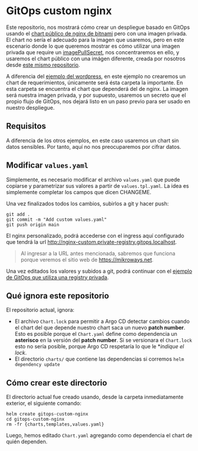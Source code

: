 # GitOps custom nginx

Este repositorio, nos mostrará cómo crear un despliegue basado en GitOps usando
el [chart público de nginx de bitnami](https://github.com/bitnami/charts/tree/main/bitnami/nginx)
pero con una imagen privada. El chart no sería el adecuado para la imagen que
usaremos, pero en este escenario donde lo que queremos mostrar es cómo utilizar
una imagen privada que require un [imagePullSecret](https://kubernetes.io/docs/tasks/configure-pod-container/pull-image-private-registry/),
nos concentraremos en ello, y usaremos el chart público con una imágen
diferente, creada por nosotros desde [este mismo repositorio](../docker).

A diferencia del [ejemplo del wordpress](../gitops-wordpress), en este ejemplo
no crearemos un chart de requerimientos, únicamente será ésta carpeta la
importante. En esta carpeta se encuentra el chart que dependerá del de nginx.
La imagen será nuestra imagen privada, y por supuesto, usaremos un secreto que
el propio flujo de GitOps, nos dejará listo en un paso previo para ser usado
en nuestro despliegue.

## Requisitos

A diferencia de los otros ejemplos, en este caso usaremos un chart sin datos
sensibles. Por tanto, aquí no nos preocuparemos por cifrar datos.

## Modificar `values.yaml`

Simplemente, es necesario modificar el archivo `values.yaml` que puede copiarse
y parametrizar sus valores a partir de `values.tpl.yaml`. La idea es simplemente
completar los campos que dicen CHANGEME.

Una vez finalizados todos los cambios, subirlos a git y hacer push:

```
git add .
git commit -m "Add custom values.yaml"
git push origin main
```

El nginx personalizado, podrá accederse con el ingress aquí configurado que
tendrá la url http://nginx-custom.private-registry.gitops.localhost.

> Al ingresar a la URL antes mencionada, sabremos que funciona porque veremos el
> sitio web de https://mikroways.net.

Una vez editados los valores y subidos a git, podrá continuar con el [ejemplo de
GitOps que utiliza una registry privada](https://github.com/Mikroways/argo-gitops-demo-example/tree/main/projects?#un-ambiente-con-un-repositorio-externo-de-gitops-que-utiliza-registry-privada).

## Qué ignora este repositorio

El repositorio actual, ignora:

* El archivo `Chart.lock` para permitir a Argo CD detectar cambios cuando el
  chart del que depende nuestro chart saca un nuevo **patch number**. Esto es
  posible porque el `Chart.yaml` define como dependencia un **asterisco** en la
  versión del **patch number**. Si se versionara el `Chart.lock` esto no sería
  posible, porque Argo CD respetaría lo que le **indique el lock*.
* El directorio `charts/` que contiene las dependencias si corremos `helm
  dependency update`

## Cómo crear este directorio

El directorio actual fue creado usando, desde la carpeta inmediatamente
exterior, el siguiente comando:

```
helm create gitops-custom-nginx
cd gitops-custom-nginx
rm -fr {charts,templates,values.yaml} 
```

Luego, hemos editado `Chart.yaml` agregando como dependencia el chart de quién
dependen.
